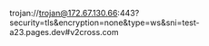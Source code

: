 trojan://trojan@172.67.130.66:443?security=tls&encryption=none&type=ws&sni=test-a23.pages.dev#v2cross.com